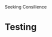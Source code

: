<!DOCTYPE html>
<html>
<Head lang="en">

<Title>Seeking Consilience</Title>
Seeking Consilience</Head>
<Body>
  <h1>Testing</h1>
</Body>
</html>
